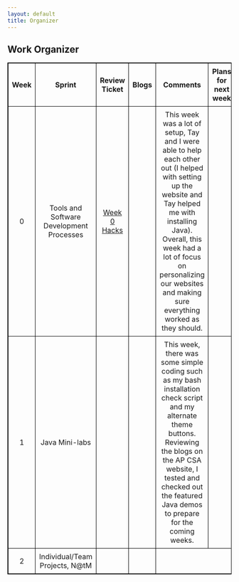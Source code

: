 ```yaml
---
layout: default
title: Organizer
---
```


<html>
<head>
<style>
  table {
    border-collapse: collapse;
    width: 100%;
    border: 1px solid black;
  }
  th, td {
    border: 1px solid black;
    padding: 8px;
    text-align: center;
  }
</style>
</head>
<body>

<h2>Work Organizer</h2>

<table>
  <tr>
    <th>Week</th>
    <th>Sprint</th>
    <th>Review Ticket</th>
    <th>Blogs</th>
    <th>Comments</th>
   <th>Plans for next week</th>
  </tr>
  <tr>
    <td>0</td>
    <td><a>Tools and Software Development Processes</a></td>
    <td><a href="https://github.com/realethantran/ethan_student/issues/1">Week 0 Hacks</a></td>
    <td><a href=""></a></td>
    <td><a>This week was a lot of setup, Tay and I were able to help each other out (I helped with setting up the website and Tay helped me with installing Java). Overall, this week had a lot of focus on personalizing our websites and making sure everything worked as they should.</a>
    </td>
    <td><a href=""></a></td>
  </tr>
  <tr>
    <td>1</td>
    <td><a>Java Mini-labs</a></td>
    <td><a href="https://github.com/realethantran/ethan_student/issues/1"></a></td>
    <td><a href=""></a></td>
    <td><a>This week, there was some simple coding such as my bash installation check script and my alternate theme buttons. Reviewing the blogs on the AP CSA website, I tested and checked out the featured Java demos to prepare for the coming weeks.</a></td>
    <td><a href=""></a></td>
  </tr>
  <tr>
    <td>2</td>
    <td><a>Individual/Team Projects, N@tM</a></td>
    <td><a href="#"></a></td>
    <td><a></a></td>
  </tr>
</table>
</body>
</html>

